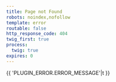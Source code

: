 ```yaml
---
title: Page not Found
robots: noindex,nofollow
template: error
routable: false
http_response_code: 404
twig_first: true
process:
  twig: true
expires: 0
---
```


{{ 'PLUGIN_ERROR.ERROR_MESSAGE'|t }}

